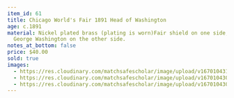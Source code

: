 ```yaml
---
item_id: 61
title: Chicago World's Fair 1891 Head of Washington
age: c.1891
material: Nickel plated brass (plating is worn)Fair shield on one side, head of
  George Washington on the other side.
notes_at_bottom: false
price: $40.00
sold: true
images:
  - https://res.cloudinary.com/matchsafescholar/image/upload/v1670104310/Chicago3.jpg
  - https://res.cloudinary.com/matchsafescholar/image/upload/v1670104309/Chicago1.jpg
  - https://res.cloudinary.com/matchsafescholar/image/upload/v1670104309/Chicago2.jpg
---
```

